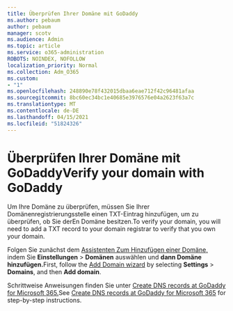 ```yaml
---
title: Überprüfen Ihrer Domäne mit GoDaddy
ms.author: pebaum
author: pebaum
manager: scotv
ms.audience: Admin
ms.topic: article
ms.service: o365-administration
ROBOTS: NOINDEX, NOFOLLOW
localization_priority: Normal
ms.collection: Adm_O365
ms.custom:
- "1"
ms.openlocfilehash: 248890e78f432015dbaa6eae712f42c96481afaa
ms.sourcegitcommit: 8bc60ec34bc1e40685e3976576e04a2623f63a7c
ms.translationtype: MT
ms.contentlocale: de-DE
ms.lasthandoff: 04/15/2021
ms.locfileid: "51824326"
---
```

# <a name="verify-your-domain-with-godaddy"></a><span data-ttu-id="d823b-102">Überprüfen Ihrer Domäne mit GoDaddy</span><span class="sxs-lookup"><span data-stu-id="d823b-102">Verify your domain with GoDaddy</span></span>

<span data-ttu-id="d823b-103">Um Ihre Domäne zu überprüfen, müssen Sie Ihrer Domänenregistrierungsstelle einen TXT-Eintrag hinzufügen, um zu überprüfen, ob Sie derEn Domäne besitzen.</span><span class="sxs-lookup"><span data-stu-id="d823b-103">To verify your domain, you will need to add a TXT record to your domain registrar to verify that you own your domain.</span></span> 

<span data-ttu-id="d823b-104">Folgen Sie zunächst dem [Assistenten Zum Hinzufügen einer Domäne,](https://admin.microsoft.com/Adminportal#/Domains) indem Sie **Einstellungen** \> **Domänen** auswählen und **dann Domäne hinzufügen.**</span><span class="sxs-lookup"><span data-stu-id="d823b-104">First, follow the [Add Domain wizard](https://admin.microsoft.com/Adminportal#/Domains) by selecting **Settings** \> **Domains**, and then **Add domain**.</span></span>
  
<span data-ttu-id="d823b-105">Schrittweise Anweisungen finden Sie unter [Create DNS records at GoDaddy for Microsoft 365.](https://docs.microsoft.com/microsoft-365/admin/dns/create-dns-records-at-godaddy)</span><span class="sxs-lookup"><span data-stu-id="d823b-105">See [Create DNS records at GoDaddy for Microsoft 365](https://docs.microsoft.com/microsoft-365/admin/dns/create-dns-records-at-godaddy) for step-by-step instructions.</span></span>